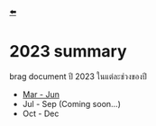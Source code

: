 [**⬅️**](./README.md)
# 2023 summary
brag document ปี 2023 ในแต่ละช่วงของปี
- [Mar - Jun](2023-mar-jun.md)
- Jul - Sep (Coming soon...)
- Oct - Dec
